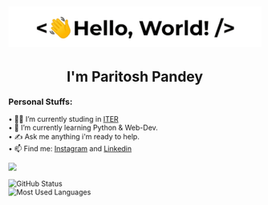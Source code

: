 <div><img src="https://raw.githubusercontent.com/Paritosh-gif/Paritosh-gif/master/assert/hello.gif"/></div>

<h1 align="center"> 
   I'm Paritosh Pandey
 </h1>

 <h3><b>Personal Stuffs:</b></h3>

• 👨‍🎓 I’m currently studing in [ITER](https://www.soa.ac.in/iter) <br> 
• 🌱 I’m currently learning Python & Web-Dev. <br>
• ✍ Ask me anything i'm ready to help. <br>
• 📫 Find me: [Instagram](https://www.instagram.com/paritosh7784/) and [Linkedin](https://www.linkedin.com/in/paritosh-pandey-9820b61b3/)

![](https://komarev.com/ghpvc/?username=Paritosh-gif&color=green)

<p>
<img width="470px" height="180px" src="https://github-readme-stats.vercel.app/api?username=Paritosh-gif&count_private=true&show_icons=true&theme=chartreuse-dark" alt="GitHub Status"/> <br>
<img width="470px" height="180px" src = "https://github-readme-stats.vercel.app/api/top-langs/?username=Paritosh-gif&show_icons=true&layout=compact&theme=chartreuse-dark" alt="Most Used Languages">
</p>
